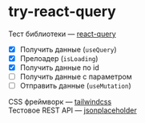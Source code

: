 # try-react-query

Тест библиотеки — [react-query](https://react-query.tanstack.com/)

- [x] Получить данные (`useQuery`)
- [x] Прелоадер (`isLoading`)
- [x] Получить данные по id
- [ ] Получить данные с параметром
- [ ] Отправить данные (`useMutation`)

CSS фреймворк — [tailwindcss](https://tailwindcss.com/)  
Тестовое REST API — [jsonplaceholder](https://jsonplaceholder.typicode.com/)
